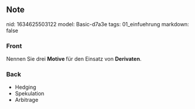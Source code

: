 ## Note
nid: 1634625503122
model: Basic-d7a3e
tags: 01_einfuehrung
markdown: false

### Front
Nennen Sie drei <b>Motive </b>für den Einsatz von <b>Derivaten</b>.

### Back
<ul>
  <li>Hedging
  <li>Spekulation
  <li>Arbitrage
</ul>
